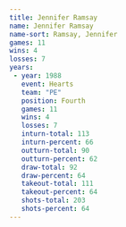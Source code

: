 ```yaml
---
title: Jennifer Ramsay
name: Jennifer Ramsay
name-sort: Ramsay, Jennifer
games: 11
wins: 4
losses: 7
years:
 - year: 1988
   event: Hearts
   team: "PE"
   position: Fourth
   games: 11
   wins: 4
   losses: 7
   inturn-total: 113
   inturn-percent: 66
   outturn-total: 90
   outturn-percent: 62
   draw-total: 92
   draw-percent: 64
   takeout-total: 111
   takeout-percent: 64
   shots-total: 203
   shots-percent: 64
---
```

